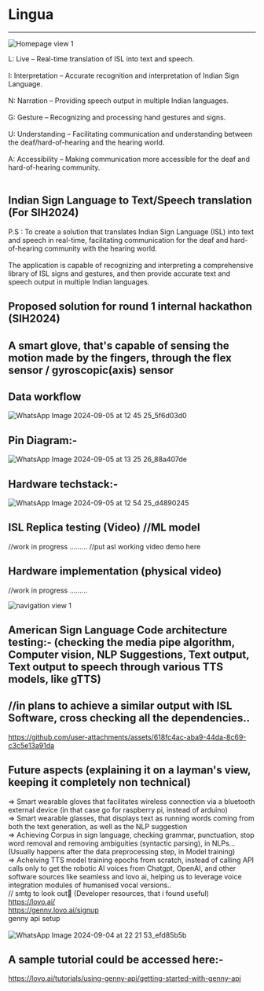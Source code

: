 # Lingua 
---
![Homepage view 1](https://github.com/user-attachments/assets/6bda9ca0-0276-436b-9940-7490677a062a)


 L: Live – Real-time translation of ISL into text and speech. <br/>
<br/>
 I: Interpretation – Accurate recognition and interpretation of Indian Sign Language. <br/>
<br/>
 N: Narration – Providing speech output in multiple Indian languages. <br/>
<br/>
 G: Gesture – Recognizing and processing hand gestures and signs. <br/>
<br/>
 U: Understanding – Facilitating communication and understanding between the deaf/hard-of-hearing and the hearing world. <br/>
<br/>
 A: Accessibility – Making communication more accessible for the deaf and hard-of-hearing community. <br/>
<br/>

Indian Sign Language to Text/Speech translation (For SIH2024)
-
P.S : To create a solution that translates Indian Sign Language (ISL) into text and speech in real-time, facilitating communication for the deaf and hard-of-hearing community with the hearing world. <br/> 
<br/>
The application is capable of recognizing and interpreting a comprehensive library of ISL signs and gestures, and then provide accurate text and speech output in multiple Indian languages.



Proposed solution for round 1 internal hackathon (SIH2024)
-
A smart glove, that's capable of sensing the motion made by the fingers, through the flex sensor / gyroscopic(axis) sensor
-

Data workflow
-

![WhatsApp Image 2024-09-05 at 12 45 25_5f6d03d0](https://github.com/user-attachments/assets/54b9f4be-b438-4aa9-9799-7afbba3dd963)


Pin Diagram:-
-
![WhatsApp Image 2024-09-05 at 13 25 26_88a407de](https://github.com/user-attachments/assets/35bf75df-062b-40f5-8ca1-7d63e7a7a197)


Hardware techstack:-
-
![WhatsApp Image 2024-09-05 at 12 54 25_d4890245](https://github.com/user-attachments/assets/d97ce190-6987-416c-9a9c-f0f36cd8273a)


ISL Replica testing (Video) //ML model
-

//work in progress
......... //put asl working video demo here

Hardware implementation (physical video) 
-
//work in progress
.........




![navigation view 1](https://github.com/user-attachments/assets/247e25a2-e5a6-4736-882a-5a49c5a0063b)

American Sign Language Code architecture testing:- (checking the media pipe algorithm, Computer vision, NLP Suggestions, Text output, Text output to speech through various TTS models, like gTTS) <br/>
-
//in plans to achieve a similar output with ISL Software, cross checking all the dependencies..<br/>
-

https://github.com/user-attachments/assets/618fc4ac-aba9-44da-8c69-c3c5e13a91da



Future aspects (explaining it on a layman's view, keeping it completely non technical) <br/>
-

=> Smart wearable gloves that facilitates wireless connection via a bluetooth external device (in that case go for raspberry pi, instead of arduino) <br/>
=> Smart wearable glasses, that displays text as running words coming from both the text generation, as well as the NLP suggestion <br/>
=> Achieving Corpus in sign language, checking grammar, punctuation, stop word removal and removing ambiguities (syntactic parsing), in NLPs...(Usually happens after the data preprocessing step, in Model training) <br/>
=> Acheiving TTS model training epochs from scratch, instead of calling API calls only to get the robotic AI voices from Chatgpt, OpenAI, and other software sources like seamless and lovo ai, helping us to leverage voice integration modules of humanised vocal versions..<br/>
//
smtg to look out👀 (Developer resources, that i found useful) <br/>
https://lovo.ai/ <br/>
https://genny.lovo.ai/signup  <br/>
genny api setup <br/>
<br/>
![WhatsApp Image 2024-09-04 at 22 21 53_efd85b5b](https://github.com/user-attachments/assets/544b895e-7c69-4dde-899f-60e05679a0ba) <br/>

A sample tutorial could be accessed here:-
-

https://lovo.ai/tutorials/using-genny-api/getting-started-with-genny-api





